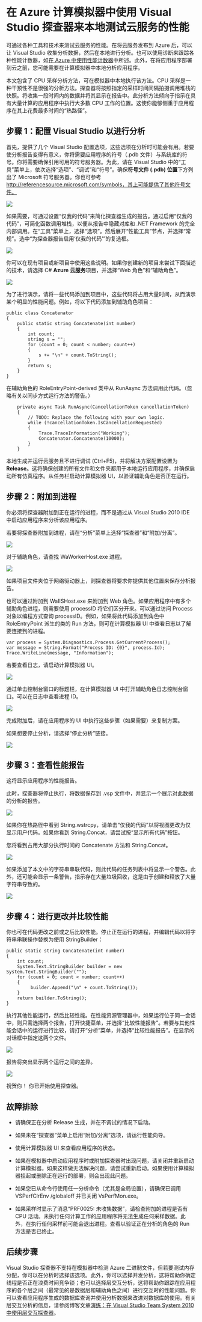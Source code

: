 <properties 
	pageTitle="在计算模拟器中本地分析云服务 | Azure" 
	services="cloud-services"
	description="使用 Visual Studio 探查器调查云服务中的性能问题" 
	documentationCenter=""
	authors="TomArcher" 
	manager="douge" 
	editor=""
	tags="" 
	/>

<tags 
	ms.service="cloud-services" 
	ms.date="12/21/2015" 
	wacn.date="01/15/2016"/>

# 在 Azure 计算模拟器中使用 Visual Studio 探查器来本地测试云服务的性能

可通过各种工具和技术来测试云服务的性能。在将云服务发布到 Azure 后，可以让 Visual Studio 收集分析数据，然后在本地进行分析。也可以使用诊断来跟踪各种性能计数器，如[在 Azure 中使用性能计数器][2]中所述。此外，在将应用程序部署到云之前，您可能需要在计算模拟器中本地分析应用程序。

本文包含了 CPU 采样分析方法，可在模拟器中本地执行该方法。CPU 采样是一种干预性不是很强的分析方法。探查器将按照指定的采样时间间隔拍摄调用堆栈的快照。将收集一段时间内的数据并将其显示在报告中。此分析方法倾向于指示在具有大量计算的应用程序中执行大多数 CPU 工作的位置。这使你能够侧重于应用程序在其上花费最多时间的“热路径”。



## 步骤 1：配置 Visual Studio 以进行分析

首先，提供了几个 Visual Studio 配置选项，这些选项在分析时可能会有用。若要使分析报告变得有意义，你将需要应用程序的符号（.pdb 文件）与系统库的符号。你将需要确保引用可用的符号服务器。为此，请在 Visual Studio 中的“工具”菜单上，依次选择“选项”、“调试”和“符号”。确保**符号文件 (.pdb) 位置**下方列出了 Microsoft 符号服务器。你也可参考 http://referencesource.microsoft.com/symbols，其上可能提供了其他符号文件。

![][4]

如果需要，可通过设置“仅我的代码”来简化探查器生成的报告。通过启用“仅我的代码”，可简化函数调用堆栈，以便从报告中隐藏对库和 .NET Framework 的完全内部调用。在“工具”菜单上，选择“选项”。然后展开“性能工具”节点，并选择“常规”。选中“为探查器报告启用‘仅我的代码’”的复选框。

![][17]

你可以在现有项目或新项目中使用这些说明。如果你创建新的项目来尝试下面描述的技术，请选择 C# **Azure 云服务**项目，并选择“Web 角色”和“辅助角色”。

![][5]

为了进行演示，请将一些代码添加到项目中，这些代码将占用大量时间，从而演示某个明显的性能问题。例如，将以下代码添加到辅助角色项目：

	public class Concatenator
	{
	    public static string Concatenate(int number)
	    {
	        int count;
	        string s = "";
	        for (count = 0; count < number; count++)
	        {
	            s += "\n" + count.ToString();
	        }
	        return s;
	    }
	}

在辅助角色的 RoleEntryPoint-derived 类中从 RunAsync 方法调用此代码。（忽略有关以同步方式运行方法的警告。）

        private async Task RunAsync(CancellationToken cancellationToken)
        {
            // TODO: Replace the following with your own logic.
            while (!cancellationToken.IsCancellationRequested)
            {
                Trace.TraceInformation("Working");
                Concatenator.Concatenate(10000);
            }
        }

本地生成并运行云服务且不进行调试 (Ctrl+F5)，并将解决方案配置设置为 **Release**。这将确保创建的所有文件和文件夹都用于本地运行应用程序，并确保启动所有仿真程序。从任务栏启动计算模拟器 UI，以验证辅助角色是否正在运行。

## 步骤 2：附加到进程

你必须将探查器附加到正在运行的进程，而不是通过从 Visual Studio 2010 IDE 中启动应用程序来分析该应用程序。

若要将探查器附加到进程，请在“分析”菜单上选择“探查器”和“附加/分离”。

![][6]

对于辅助角色，请查找 WaWorkerHost.exe 进程。

![][7]

如果项目文件夹位于网络驱动器上，则探查器将要求你提供其他位置来保存分析报告。

 也可以通过附加到 WaIISHost.exe 来附加到 Web 角色。如果应用程序中有多个辅助角色进程，则需要使用 processID 将它们区分开来。可以通过访问 Process 对象以编程方式查询 processID。例如，如果将此代码添加到角色中 RoleEntryPoint 派生的类的 Run 方法，则可在计算模拟器 UI 中查看日志以了解要连接到的进程。

	var process = System.Diagnostics.Process.GetCurrentProcess();
	var message = String.Format("Process ID: {0}", process.Id);
	Trace.WriteLine(message, "Information");

若要查看日志，请启动计算模拟器 UI。

![][8]

通过单击控制台窗口的标题栏，在计算模拟器 UI 中打开辅助角色日志控制台窗口。可以在日志中查看进程 ID。

![][9]

完成附加后，请在应用程序的 UI 中执行这些步骤（如果需要）来复制方案。

如果想要停止分析，请选择“停止分析”链接。

![][10]

## 步骤 3：查看性能报告

这将显示应用程序的性能报告。

此时，探查器将停止执行，将数据保存到 .vsp 文件中，并显示一个展示对此数据的分析的报告。

![][11]


如果你在热路径中看到 String.wstrcpy，请单击“仅我的代码”以将视图更改为仅显示用户代码。如果你看到 String.Concat，请尝试按“显示所有代码”按钮。

您将看到占用大部分执行时间的 Concatenate 方法和 String.Concat。

![][12]

如果添加了本文中的字符串串联代码，则此代码的任务列表中将显示一个警告。此外，还可能会显示一条警告，指示存在大量垃圾回收，这是由于创建和释放了大量字符串导致的。

![][14]

## 步骤 4：进行更改并比较性能

你也可在代码更改之前或之后比较性能。停止正在运行的进程，并编辑代码以将字符串串联操作替换为使用 StringBuilder：

	public static string Concatenate(int number)
	{
	    int count;
	    System.Text.StringBuilder builder = new System.Text.StringBuilder("");
	    for (count = 0; count < number; count++)
	    {
	         builder.Append("\n" + count.ToString());
	    }
	    return builder.ToString();
	}

执行其他性能运行，然后比较性能。在性能资源管理器中，如果运行位于同一会话中，则只需选择两个报告，打开快捷菜单，并选择“比较性能报告”。若要与其他性能会话中的运行进行比较，请打开“分析”菜单，并选择“比较性能报告”。在显示的对话框中指定这两个文件。

![][15]

报告将突出显示两个运行之间的差异。

![][16]

祝贺你！ 你已开始使用探查器。

##  故障排除

- 请确保正在分析 Release 生成，并在不调试的情况下启动。

- 如果未在“探查器”菜单上启用“附加/分离”选项，请运行性能向导。

- 使用计算模拟器 UI 来查看应用程序的状态。

- 如果在模拟器中启动应用程序时或附加探查器时出现问题，请关闭并重新启动计算模拟器。如果这样做无法解决问题，请尝试重新启动。如果使用计算模拟器挂起或删除正在运行的部署，则会出现此问题。

- 如果您已从命令行使用任一分析命令（尤其是全局设置），请确保已调用 VSPerfClrEnv /globaloff 并已关闭 VsPerfMon.exe。

- 如果采样时显示了消息“PRF0025: 未收集数据”，请检查附加的进程是否有 CPU 活动。未执行任何计算工作的应用程序将无法生成任何采样数据。此外，在执行任何采样前可能会退出进程。查看以验证正在分析的角色的 Run 方法是否已终止。

## 后续步骤

Visual Studio 探查器不支持在模拟器中检测 Azure 二进制文件，但若要测试内存分配，你可以在分析时选择该选项。此外，你可以选择并发分析，这将帮助你确定线程是否正在浪费时间竞争锁；也可以选择层交互分析，这将帮助你跟踪在应用程序的各个层之间（最常见的是数据层和辅助角色之间）进行交互时的性能问题。你可以查看应用程序生成的数据库查询并使用分析数据来改进对数据库的使用。有关层交互分析的信息，请参阅博客文章[演练：在 Visual Studio Team System 2010 中使用层交互探查器][3]。



[2]: http://msdn.microsoft.com/zh-cn/library/azure/hh411542.aspx
[3]: http://blogs.msdn.com/b/habibh/archive/2009/06/30/walkthrough-using-the-tier-interaction-profiler-in-visual-studio-team-system-2010.aspx
[4]: ./media/cloud-services-performance-testing-visual-studio-profiler/ProfilingLocally09.png
[5]: ./media/cloud-services-performance-testing-visual-studio-profiler/ProfilingLocally10.png
[6]: ./media/cloud-services-performance-testing-visual-studio-profiler/ProfilingLocally02.png
[7]: ./media/cloud-services-performance-testing-visual-studio-profiler/ProfilingLocally05.png
[8]: ./media/cloud-services-performance-testing-visual-studio-profiler/ProfilingLocally010.png
[9]: ./media/cloud-services-performance-testing-visual-studio-profiler/ProfilingLocally07.png
[10]: ./media/cloud-services-performance-testing-visual-studio-profiler/ProfilingLocally06.png
[11]: ./media/cloud-services-performance-testing-visual-studio-profiler/ProfilingLocally03.png
[12]: ./media/cloud-services-performance-testing-visual-studio-profiler/ProfilingLocally011.png
[14]: ./media/cloud-services-performance-testing-visual-studio-profiler/ProfilingLocally04.png
[15]: ./media/cloud-services-performance-testing-visual-studio-profiler/ProfilingLocally013.png
[16]: ./media/cloud-services-performance-testing-visual-studio-profiler/ProfilingLocally012.png
[17]: ./media/cloud-services-performance-testing-visual-studio-profiler/ProfilingLocally08.png
 

<!---HONumber=Mooncake_0104_2016-->
